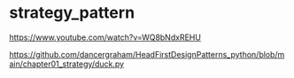 # strategy_pattern

https://www.youtube.com/watch?v=WQ8bNdxREHU

https://github.com/dancergraham/HeadFirstDesignPatterns_python/blob/main/chapter01_strategy/duck.py